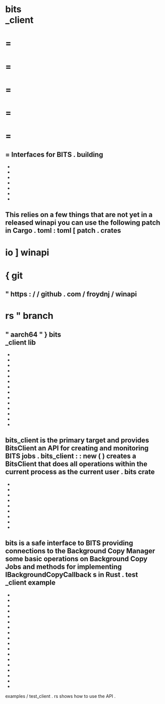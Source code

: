 bits
\
_client
=
=
=
=
=
=
=
=
=
=
=
=
Interfaces
for
BITS
.
building
-
-
-
-
-
-
-
-
This
relies
on
a
few
things
that
are
not
yet
in
a
released
winapi
you
can
use
the
following
patch
in
Cargo
.
toml
:
toml
[
patch
.
crates
-
io
]
winapi
=
{
git
=
"
https
:
/
/
github
.
com
/
froydnj
/
winapi
-
rs
"
branch
=
"
aarch64
"
}
bits
\
_client
lib
-
-
-
-
-
-
-
-
-
-
-
-
-
-
-
bits_client
is
the
primary
target
and
provides
BitsClient
an
API
for
creating
and
monitoring
BITS
jobs
.
bits_client
:
:
new
(
)
creates
a
BitsClient
that
does
all
operations
within
the
current
process
as
the
current
user
.
bits
crate
-
-
-
-
-
-
-
-
-
-
bits
is
a
safe
interface
to
BITS
providing
connections
to
the
Background
Copy
Manager
some
basic
operations
on
Background
Copy
Jobs
and
methods
for
implementing
IBackgroundCopyCallback
s
in
Rust
.
test
\
_client
example
-
-
-
-
-
-
-
-
-
-
-
-
-
-
-
-
-
-
-
examples
/
test_client
.
rs
shows
how
to
use
the
API
.
